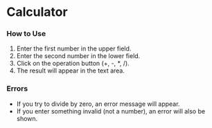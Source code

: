 # Calculator

### How to Use

1. Enter the first number in the upper field.
2. Enter the second number in the lower field.
3. Click on the operation button (+, -, *, /).
4. The result will appear in the text area.

### Errors

- If you try to divide by zero, an error message will appear.
- If you enter something invalid (not a number), an error will also be shown.
